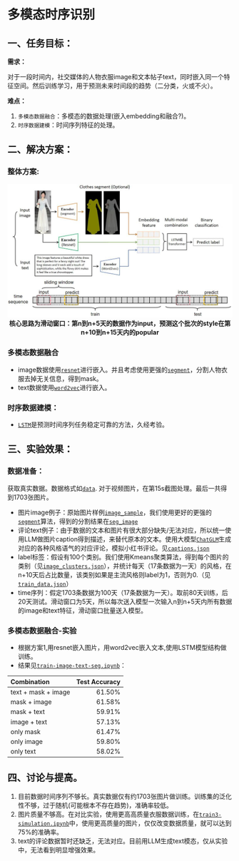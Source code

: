 
# 多模态时序识别

## 一、任务目标：

**需求：** 

对于一段时间内，社交媒体的人物衣服image和文本帖子text，同时嵌入同一个特征空间。然后训练学习，用于预测未来时间段的趋势（二分类，火或不火）。

**难点：** 
1. `多模态数据融合`：多模态的数据处理(嵌入embedding和融合?)。
2. `时序数据建模`：时间序列特征的处理。

## 二、解决方案：

### 整体方案:

<p align="center">
    <img src="time_sequence2.jpg" width="600"/>
        <br>
    <strong>核心思路为滑动窗口：第n到n+5天的数据作为input，预测这个批次的style在第n+10到n+15天内的popular</strong>
<p>



### 多模态数据融合

- image数据使用[`resnet`](https://github.com/KaimingHe/deep-residual-networks)进行嵌入。并且考虑使用更强的[`segment`](https://github.com/dengxw66/Multimodal_MKT/segment/SemanticGuidedHumanMatting)，分割人物衣服去掉无关信息，得到mask。
- text数据使用[`word2vec`](https://code.google.com/archive/p/word2vec/)进行嵌入。


### 时序数据建模：


- [`LSTM`](https://www.sciencedirect.com/science/article/pii/S2212827121003796)是预测时间序列任务稳定可靠的方法，久经考验。


## 三、实验效果：

### 数据准备：

获取真实数据。数据格式如[`data`](https://github.com/dengxw66/Multimodal_MKT/data). 对于视频图片，在第15s截图处理。最后一共得到1703张图片。

- 图片image例子：原始图片样例[`image_sample`](https://github.com/dengxw66/MKT_data_mining/blob/master/Multimodal/data_redbook/image)，我们使用更好的更强的[`segment`](https://github.com/dengxw66/Multimodal_MKT/segment/SemanticGuidedHumanMatting)算法，得到的分割结果在[`seg_image`](https://github.com/dengxw66/MKT_data_mining/blob/master/Multimodal/data_redbook/segimage)
- 评论text例子：由于数据的文本和图片有很大部分缺失/无法对应，所以统一使用LLM做图片caption得到描述，来替代原本的文本。使用大模型[`ChatGLM`](https://github.com/THUDM/ChatGLM3)生成对应的各种风格语气的对应评论，模拟小红书评论。见[`captions.json`](https://github.com/dengxw66/MKT_data_mining/blob/master/Multimodal/data_redbook/captions.json)
- label标签：假设有100个类别。我们使用Kmeans聚类算法，得到每个图片的类别（见[`image_clusters.json`](https://github.com/dengxw66/MKT_data_mining/blob/master/Multimodal/data_redbook/image_clusters.json)），并统计每天（17条数据为一天）的风格，在n+10天后占比数量，该类别如果是主流风格则label为1，否则为0.（见[`train_data.json`](https://github.com/dengxw66/MKT_data_mining/blob/master/Multimodal/data_redbook/train_data.json)）
- time序列：假定1703条数据为100天（17条数据为一天）。取前80天训练，后20天测试。滑动窗口为5天，所以每次送入模型一次输入n到n+5天内所有数据的image和text特征，滑动窗口批量送入模型。


### 多模态数据融合-实验

- 根据方案1,用resnet嵌入图片，用word2vec嵌入文本,使用LSTM模型结构做训练。
- 结果见[`train-image-text-seg.ipynb`](https://github.com/dengxw66/MKT_data_mining/blob/master/Multimodal/time_sequence/train-image-text-seg.ipynb)：

| Combination        | Test Accuracy |
| :---        |      ---: |
| text + mask + image         | 61.50%        |
| mask + image             | 61.58%        |
| mask + text             | 59.91%        |
| image + text               | 57.13%        |
| only mask                   | 61.47%        |
| only image                 | 59.80%        |
| only text                   | 58.02%        |



## 四、讨论与提高。

1. 目前数据时间序列不够长。真实数据仅有约1703张图片做训练。训练集的泛化性不够，过于随机(可能根本不存在趋势)，准确率较低。
2. 图片质量不够高。在对比实验，使用更高高质量衣服数据训练，在[`train3-simulation.ipynb`](https://github.com/dengxw66/MKT_data_mining/blob/master/Multimodal/time_sequence/train3-simulation.ipynb)中，使用更高质量的图片，仅仅改变数据质量，就可以达到75%的准确率。
3. text的评论数据暂时还缺乏，无法对应。目前用LLM生成text模态，仅从实验中，无法看到明显增强效果。


